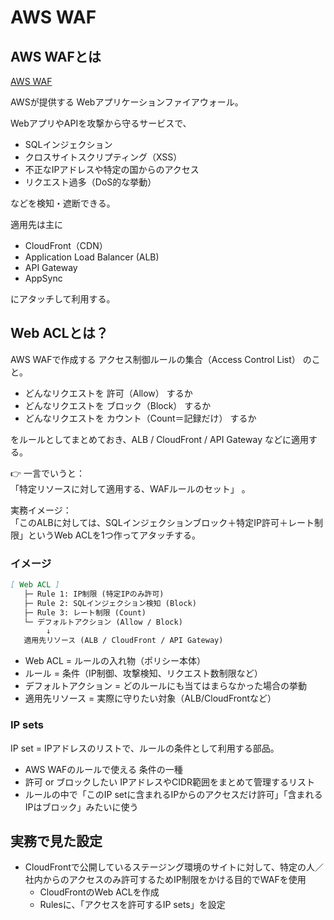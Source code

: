 # AWS WAF
## AWS WAFとは
[AWS WAF](https://aws.amazon.com/jp/waf/)

AWSが提供する Webアプリケーションファイアウォール。

WebアプリやAPIを攻撃から守るサービスで、

- SQLインジェクション
- クロスサイトスクリプティング（XSS）
- 不正なIPアドレスや特定の国からのアクセス
- リクエスト過多（DoS的な挙動）

などを検知・遮断できる。

適用先は主に

- CloudFront（CDN）
- Application Load Balancer (ALB)
- API Gateway
- AppSync

にアタッチして利用する。

## Web ACLとは？
AWS WAFで作成する アクセス制御ルールの集合（Access Control List） のこと。

- どんなリクエストを 許可（Allow） するか
- どんなリクエストを ブロック（Block） するか
- どんなリクエストを カウント（Count＝記録だけ） するか

をルールとしてまとめておき、ALB / CloudFront / API Gateway などに適用する。

👉 一言でいうと：  
「特定リソースに対して適用する、WAFルールのセット」 。

実務イメージ：  
「このALBに対しては、SQLインジェクションブロック＋特定IP許可＋レート制限」というWeb ACLを1つ作ってアタッチする。

### イメージ
```markdown
[ Web ACL ]
   ├─ Rule 1: IP制限 (特定IPのみ許可)
   ├─ Rule 2: SQLインジェクション検知 (Block)
   ├─ Rule 3: レート制限 (Count)
   └─ デフォルトアクション (Allow / Block)
        ↓
   適用先リソース (ALB / CloudFront / API Gateway)
```

- Web ACL = ルールの入れ物（ポリシー本体）
- ルール = 条件（IP制御、攻撃検知、リクエスト数制限など）
- デフォルトアクション = どのルールにも当てはまらなかった場合の挙動
- 適用先リソース = 実際に守りたい対象（ALB/CloudFrontなど）

### IP sets
IP set = IPアドレスのリストで、ルールの条件として利用する部品。

- AWS WAFのルールで使える 条件の一種
- 許可 or ブロックしたい IPアドレスやCIDR範囲をまとめて管理するリスト
- ルールの中で「このIP setに含まれるIPからのアクセスだけ許可」「含まれるIPはブロック」みたいに使う

## 実務で見た設定
- CloudFrontで公開しているステージング環境のサイトに対して、特定の人／社内からのアクセスのみ許可するためIP制限をかける目的でWAFを使用
  - CloudFrontのWeb ACLを作成
  - Rulesに、「アクセスを許可するIP sets」を設定



